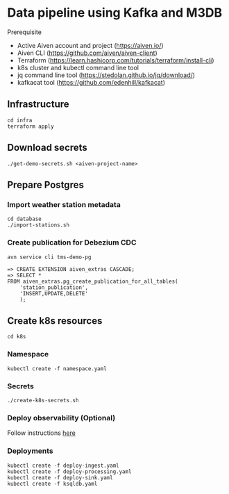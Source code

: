 # Data pipeline using Kafka and M3DB

Prerequisite
- Active Aiven account and project (https://aiven.io/)
- Aiven CLI (https://github.com/aiven/aiven-client)
- Terraform (https://learn.hashicorp.com/tutorials/terraform/install-cli)
- k8s cluster and kubectl command line tool
- jq command line tool (https://stedolan.github.io/jq/download/)
- kafkacat tool (https://github.com/edenhill/kafkacat)

## Infrastructure
```
cd infra
terraform apply
````

## Download secrets
````
./get-demo-secrets.sh <aiven-project-name>
````

## Prepare Postgres

### Import weather station metadata
```
cd database
./import-stations.sh
```

### Create publication for Debezium CDC
```
avn service cli tms-demo-pg

=> CREATE EXTENSION aiven_extras CASCADE;
=> SELECT *
FROM aiven_extras.pg_create_publication_for_all_tables(
    'station_publication',
    'INSERT,UPDATE,DELETE'
    );
```

## Create k8s resources
````
cd k8s
````

### Namespace
```
kubectl create -f namespace.yaml
```

### Secrets
```
./create-k8s-secrets.sh
```

### Deploy observability (Optional)
Follow instructions [here](observability/README.md)

### Deployments
```
kubectl create -f deploy-ingest.yaml
kubectl create -f deploy-processing.yaml
kubectl create -f deploy-sink.yaml
kubectl create -f ksqldb.yaml
```

